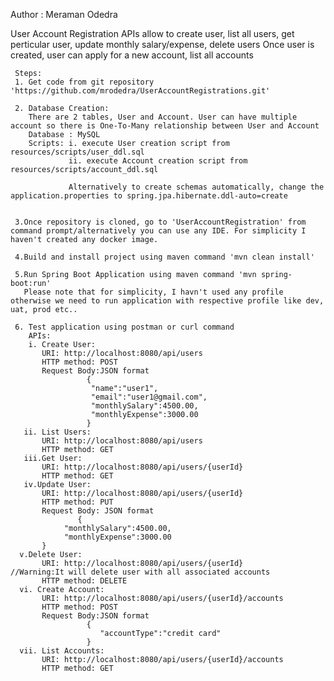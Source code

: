 Author : Meraman Odedra

User Account Registration APIs allow to create user, list all users, get perticular user, update monthly salary/expense, delete users
Once user is created, user can apply for a new account, list all accounts



     Steps: 
     1. Get code from git repository 'https://github.com/mrodedra/UserAccountRegistrations.git'

     2. Database Creation:
        There are 2 tables, User and Account. User can have multiple account so there is One-To-Many relationship between User and Account
        Database : MySQL
        Scripts: i. execute User creation script from resources/scripts/user_ddl.sql
                 ii. execute Account creation script from resources/scripts/account_ddl.sql
               
                 Alternatively to create schemas automatically, change the application.properties to spring.jpa.hibernate.ddl-auto=create


     3.Once repository is cloned, go to 'UserAccountRegistration' from command prompt/alternatively you can use any IDE. For simplicity I haven't created any docker image.

     4.Build and install project using maven command 'mvn clean install'

     5.Run Spring Boot Application using maven command 'mvn spring-boot:run'
       Please note that for simplicity, I havn't used any profile otherwise we need to run application with respective profile like dev, uat, prod etc..
     
     6. Test application using postman or curl command
        APIs:
        i. Create User:
           URI: http://localhost:8080/api/users
           HTTP method: POST
           Request Body:JSON format
                     {
                      "name":"user1",
                      "email":"user1@gmail.com",
                      "monthlySalary":4500.00,
                      "monthlyExpense":3000.00
                     }
       ii. List Users:
           URI: http://localhost:8080/api/users
           HTTP method: GET
       iii.Get User:
           URI: http://localhost:8080/api/users/{userId}
           HTTP method: GET
       iv.Update User:
           URI: http://localhost:8080/api/users/{userId}
           HTTP method: PUT
           Request Body: JSON format
                   {
    			"monthlySalary":4500.00,
    			"monthlyExpense":3000.00
		   }
      v.Delete User:
           URI: http://localhost:8080/api/users/{userId}               //Warning:It will delete user with all associated accounts
           HTTP method: DELETE
      vi. Create Account:
           URI: http://localhost:8080/api/users/{userId}/accounts
           HTTP method: POST
           Request Body:JSON format
                     {
                        "accountType":"credit card"
                     }
      vii. List Accounts:
           URI: http://localhost:8080/api/users/{userId}/accounts
           HTTP method: GET
                 
        
